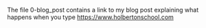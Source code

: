 The file 0-blog_post contains a link to my blog post explaining what happens when you type https://www.holbertonschool.com
